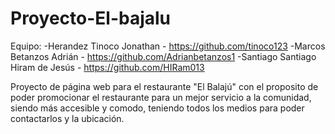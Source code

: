 # Proyecto-El-bajalu
Equipo:
-Herandez Tinoco Jonathan - https://github.com/tinoco123
-Marcos Betanzos Adrián - https://github.com/Adrianbetanzos1
-Santiago Santiago Hiram de Jesús - https://github.com/HIRam013

Proyecto de página web para el restaurante "El Balajú" con el proposito de poder promocionar el restaurante para un mejor servicio a la comunidad, siendo más accesible
y comodo, teniendo todos los medios para poder contactarlos y la ubicación.
